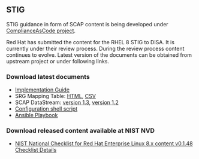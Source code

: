 ## STIG

STIG guidance in form of SCAP content is being developed under [ComplianceAsCode project](https://github.com/ComplianceAsCode/content). 

Red Hat has submitted the content for the RHEL 8 STIG to DISA. It is currently under their review process. During the review process content continues to evolve. Latest version of the documents can be obtained from upstream project or under following links.

### Download latest documents
 * [Implementation Guide](/cac/guides/ssg-rhel8-guide-stig.html)
 * SRG Mapping Table: [HTML](/cac/tables/table-rhel8-srgmap-flat.html), [CSV](/cac/tables/table-rhel8-srgmap-flat.csv)
 * SCAP DataStream: [version 1.3](/cac/ssg-rhel8-ds.xml), [version 1.2](/cac/ssg-rhel8-ds-1.2.xml)
 * [Configuration shell script](/cac/bash/rhel8-script-stig.sh)
 * [Ansible Playbook](/cac/ansible/rhel8-playbook-stig.yml)

### Download released content available at NIST NVD
 * [NIST National Checklist for Red Hat Enterprise Linux 8.x content v0.1.48 Checklist Details](https://nvd.nist.gov/ncp/checklist/909)
